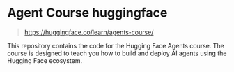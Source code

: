 # Agent Course huggingface
> https://huggingface.co/learn/agents-course/

This repository contains the code for the Hugging Face Agents course. The course is designed to teach you how to build and deploy AI agents using the Hugging Face ecosystem.
